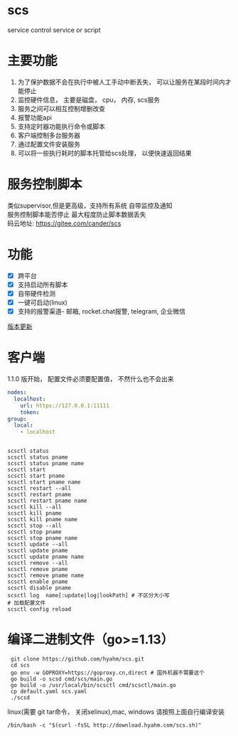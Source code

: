# scs

service control service or script

# 主要功能
1.  为了保护数据不会在执行中被人工手动中断丢失， 可以让服务在某段时间内才能停止
2.  监控硬件信息， 主要是磁盘， cpu， 内存,  scs服务  
3.  服务之间可以相互控制增删改查  
4.  报警功能api  
5.  支持定时器功能执行命令或脚本
6.  客户端控制多台服务器
7.  通过配置文件安装服务
8.  可以将一些执行耗时的脚本托管给scs处理， 以便快速返回结果  


# 服务控制脚本
类似supervisor,但是更高级，支持所有系统 
自带监控及通知   
服务控制脚本能否停止 最大程度防止脚本数据丢失  
码云地址: https://gitee.com/cander/scs
# 功能
- [x] 跨平台  
- [x] 支持启动所有脚本  
- [x] 自带硬件检测  
- [x] 一键可启动(linux)  
- [x] 支持的报警渠道- 邮箱, rocket.chat报警, telegram, 企业微信

[版本更新](update.md)






# 客户端
1.1.0 版开始， 配置文件必须要配置值， 不然什么也不会出来
```yaml
nodes:
  localhost: 
    url: https://127.0.0.1:11111
    token:
group:
  local:
    - localhost
```

```

scsctl status 
scsctl status pname
scsctl status pname name
scsctl start 
scsctl start pname
scsctl start pname name
scsctl restart --all
scsctl restart pname 
scsctl restart pname name
scsctl kill --all
scsctl kill pname 
scsctl kill pname name
scsctl stop --all
scsctl stop pname 
scsctl stop pname name
scsctl update --all
scsctl update pname 
scsctl update pname name
scsctl remove --all
scsctl remove pname 
scsctl remove pname name
scsctl enable pname
scsctl disable pname
scsctl log  name[:update|log|lookPath] # 不区分大小写
# 加载配置文件
scsctl config reload
```
# 编译二进制文件（go>=1.13）
```
 git clone https://github.com/hyahm/scs.git
 cd scs
 go env -w GOPROXY=https://goproxy.cn,direct # 国外机器不需要这个
 go build -o scsd cmd/scs/main.go
 go build -o /usr/local/bin/scsctl cmd/scsctl/main.go
 cp default.yaml scs.yaml
 ./scsd
 ```

linux(需要 git tar命令， 关闭selinux),mac, windows 请按照上面自行编译安装
```
/bin/bash -c "$(curl -fsSL http://download.hyahm.com/scs.sh)"
```
